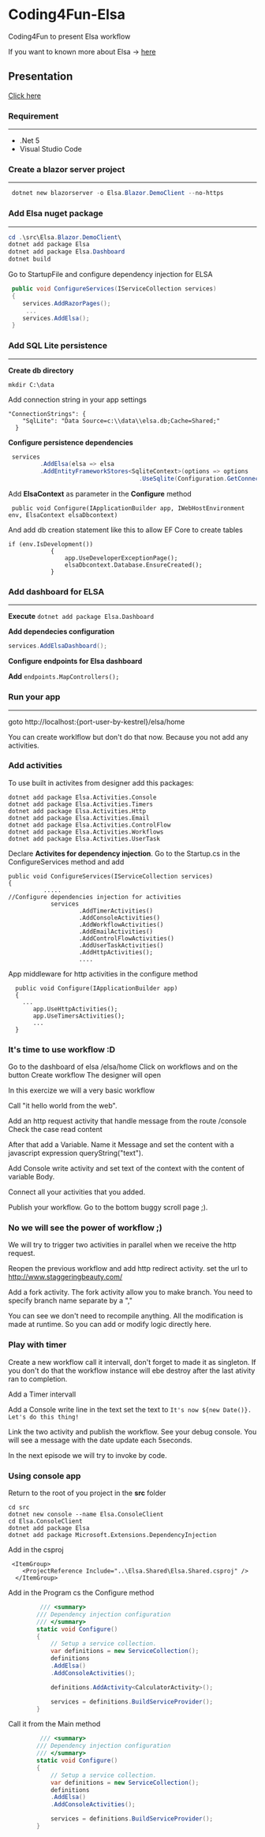 # Coding4Fun-Elsa
Coding4Fun to present Elsa workflow

If you want to known more about Elsa -> [here](https://elsa-workflows.github.io/elsa-core/docs/installing-elsa-core)

## Presentation

[Click here](/src/Presentation/index.html)

### Requirement

--------------------------

- .Net 5
- Visual Studio Code

### Create a blazor server project

--------------------------

```powershell
 dotnet new blazorserver -o Elsa.Blazor.DemoClient --no-https  
 ```
 
 ### Add Elsa nuget package

 --------------------------
 
 
```powershell
cd .\src\Elsa.Blazor.DemoClient\
dotnet add package Elsa
dotnet add package Elsa.Dashboard
dotnet build
 ```
Go to StartupFile and configure dependency injection for ELSA

```csharp
 public void ConfigureServices(IServiceCollection services)
 {
    services.AddRazorPages();
     ...
    services.AddElsa();
 }
```

### Add SQL Lite persistence

--------------------------


**Create db directory**

`mkdir C:\data`

Add connection string in your app settings

```
"ConnectionStrings": {
    "SqlLite": "Data Source=c:\\data\\elsa.db;Cache=Shared;"
  }
```

**Configure persistence dependencies**

```csharp
 services
         .AddElsa(elsa => elsa
         .AddEntityFrameworkStores<SqliteContext>(options => options
                                     .UseSqlite(Configuration.GetConnectionString("SqlLite"))))      
```

Add **ElsaContext** as parameter in the **Configure** method

```
 public void Configure(IApplicationBuilder app, IWebHostEnvironment env, ElsaContext elsaDbcontext)
```
And add db creation statement like this to allow EF Core to create tables

```
if (env.IsDevelopment())
            {
                app.UseDeveloperExceptionPage();
                elsaDbcontext.Database.EnsureCreated();
            }
```

### Add dashboard for ELSA

--------------------------

**Execute** `dotnet add package Elsa.Dashboard`

**Add dependecies configuration**

```csharp
services.AddElsaDashboard();
```
**Configure endpoints for Elsa dashboard**

**Add** `endpoints.MapControllers();`

### Run your app

-----------------------

 goto http://localhost:{port-user-by-kestrel}/elsa/home


 You can create worklflow but don't do that now. Because you not add any activities.
 
### Add activities

To use built in activites from designer add this packages:

```
dotnet add package Elsa.Activities.Console
dotnet add package Elsa.Activities.Timers
dotnet add package Elsa.Activities.Http
dotnet add package Elsa.Activities.Email
dotnet add package Elsa.Activities.ControlFlow
dotnet add package Elsa.Activities.Workflows 
dotnet add package Elsa.Activities.UserTask
```

Declare **Activites for dependency injection**. Go to the Startup.cs in the ConfigureServices method and add

```
public void ConfigureServices(IServiceCollection services)
{
          .....
//Configure dependencies injection for activities
            services
                    .AddTimerActivities()
                    .AddConsoleActivities()
                    .AddWorkflowActivities()
                    .AddEmailActivities()
                    .AddControlFlowActivities()
                    .AddUserTaskActivities()
                    .AddHttpActivities();
                    ....
```

App middleware for http activities in the configure method


```
  public void Configure(IApplicationBuilder app)
  {
    ...
       app.UseHttpActivities();
       app.UseTimersActivities();
       ...
  }
```

### It's time to use workflow :D

Go to the dashboard of elsa /elsa/home
Click on workflows and on the button Create workflow
The designer will open

In this exercize we will a very basic workflow

Call "it hello world from the web".

Add an http request activity that handle message from the route /console
Check the case read content

After that add a Variable. Name it Message and set the content with a javascript expression queryString("text").

Add Console write activity and set text of the context with the content of variable Body.

Connect all your activities that you added.

Publish your workflow. Go to the bottom buggy scroll page ;).

### No we will see the power of workflow ;)

We will try to trigger two activities in parallel when we receive the http request.

Reopen the previous workflow and add http redirect activity. set the url to http://www.staggeringbeauty.com/

Add a fork activity. The fork activity allow you to make branch. You need to specify branch name separate by a ","

You can see we don't need to recompile anything. All the modification is made at runtime. So you can add or modify logic directly here.

### Play with timer

Create a new workflow call it intervall, don't forget to made it as singleton. 
If you don't do that the workflow instance will ebe destroy after the last ativity ran to completion.

Add a Timer intervall

Add a Console write line in the text set the text to `It's now ${new Date()}. Let's do this thing!`

Link the two activity and publish the workflow. See your debug console. You will see a message with the date update each 5seconds.

In the next episode we will try to invoke by code.

### Using console app

Return to the root of you project in the **src** folder 

```
cd src
dotnet new console --name Elsa.ConsoleClient
cd Elsa.ConsoleClient
dotnet add package Elsa
dotnet add package Microsoft.Extensions.DependencyInjection
```

Add in the csproj

```
 <ItemGroup>
    <ProjectReference Include="..\Elsa.Shared\Elsa.Shared.csproj" />
  </ItemGroup>
```

Add in the Program cs the Configure method

```csharp
         /// <summary>
        /// Dependency injection configuration
        /// </summary>
        static void Configure()
        {
            // Setup a service collection.
            var definitions = new ServiceCollection();
            definitions
            .AddElsa()
            .AddConsoleActivities();

            definitions.AddActivity<CalculatorActivity>();

            services = definitions.BuildServiceProvider();
        }
```

Call it from the Main method

```csharp
         /// <summary>
        /// Dependency injection configuration
        /// </summary>
        static void Configure()
        {
            // Setup a service collection.
            var definitions = new ServiceCollection();
            definitions
            .AddElsa()
            .AddConsoleActivities();        

            services = definitions.BuildServiceProvider();
        }
```




